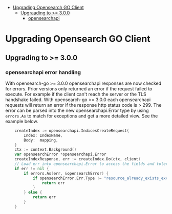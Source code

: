 - [Upgrading Opensearch GO Client](#upgrading-opensearch-go-client)
    - [Upgraading to >= 3.0.0](#upgrading-to->=-3.0.0)
        - [opensearchapi](#opensearchapi-error-handling)

# Upgrading Opensearch GO Client

## Upgrading to >= 3.0.0

### opensearchapi error handling
With opensearch-go >= 3.0.0 opensearchapi responses are now checked for errors.
Prior versions only returned an error if the request failed to execute. For example if the client can't reach the server or the TLS handshake failed.
With opensearch-go >= 3.0.0 each opensearchapi requests will return an error if the response http status code is > 299.
The error can be parsed into the new opensearchapi.Error type by using `errors.As` to match for exceptions and get a more detailed view. See the example below.

```go
	createIndex := opensearchapi.IndicesCreateRequest{
		Index: IndexName,
		Body:  mapping,
	}
	ctx := context.Background()
	var opensearchError *opensearchapi.Error
	createIndexResponse, err := createIndex.Do(ctx, client)
	// Load err into opensearchapi.Error to access the fields and tolerate if the index already exists
	if err != nil {
		if errors.As(err, &opensearchError) {
			if opensearchError.Err.Type != "resource_already_exists_exception" {
				return err
			}
		} else {
			return err
		}
	}
```
